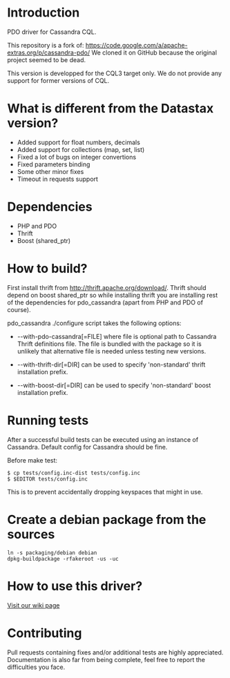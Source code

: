 # Introduction

PDO driver for Cassandra CQL.

This repository is a fork of: https://code.google.com/a/apache-extras.org/p/cassandra-pdo/
We cloned it on GitHub because the original project seemed to be dead.

This version is developped for the CQL3 target only. We do not provide any support for former versions of CQL.

# What is different from the Datastax version?
 - Added support for float numbers, decimals
 - Added support for collections (map, set, list)
 - Fixed a lot of bugs on integer convertions
 - Fixed parameters binding
 - Some other minor fixes
 - Timeout in requests support

# Dependencies

  - PHP and PDO
  - Thrift
  - Boost (shared_ptr)

# How to build?

First install thrift from http://thrift.apache.org/download/. Thrift should depend on
boost shared_ptr so while installing thrift you are installing rest of the dependencies
for pdo_cassandra (apart from PHP and PDO of course).

pdo_cassandra ./configure script takes the following options:

 - --with-pdo-cassandra[=FILE] where file is optional path to Cassandra Thrift definitions file. The file is
    bundled with the package so it is unlikely that alternative file is needed unless testing new versions.

 - --with-thrift-dir[=DIR] can be used to specify 'non-standard' thrift installation prefix.

 - --with-boost-dir[=DIR] can be used to specify 'non-standard' boost installation prefix.

# Running tests

After a successful build tests can be executed using an instance of Cassandra. Default config
for Cassandra should be fine.

Before make test:

    $ cp tests/config.inc-dist tests/config.inc
    $ $EDITOR tests/config.inc

This is to prevent accidentally dropping keyspaces that might in use.

# Create a debian package from the sources

    ln -s packaging/debian debian
    dpkg-buildpackage -rfakeroot -us -uc

# How to use this driver?

[Visit our wiki page](https://github.com/Orange-OpenSource/YACassandraPDO/wiki)

# Contributing

Pull requests containing fixes and/or additional tests are highly appreciated.
Documentation is also far from being complete, feel free to report the difficulties you face.
